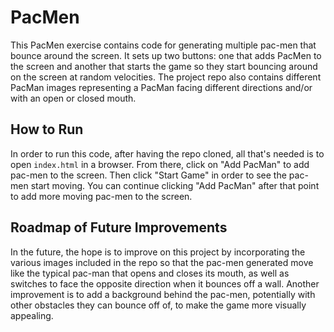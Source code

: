 # PacMen
This PacMen exercise contains code for generating multiple pac-men that bounce around the screen. It sets up two buttons: one that adds PacMen to the screen and another that starts the game so they start bouncing around on the screen at random velocities. The project repo also contains different PacMan images representing a PacMan facing different directions and/or with an open or closed mouth.

## How to Run
In order to run this code, after having the repo cloned, all that's needed is to open `index.html` in a browser. From there, click on "Add PacMan" to add pac-men to the screen. Then click "Start Game" in order to see the pac-men start moving. You can continue clicking "Add PacMan" after that point to add more moving pac-men to the screen.

## Roadmap of Future Improvements
In the future, the hope is to improve on this project by incorporating the various images included in the repo so that the pac-men generated move like the typical pac-man that opens and closes its mouth, as well as switches to face the opposite direction when it bounces off a wall. Another improvement is to add a background behind the pac-men, potentially with other obstacles they can bounce off of, to make the game more visually appealing.
